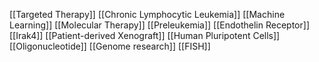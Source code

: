 [[Targeted Therapy]]
[[Chronic Lymphocytic Leukemia]]
[[Machine Learning]]
[[Molecular Therapy]]
[[Preleukemia]]
[[Endothelin Receptor]]
[[Irak4]]
[[Patient-derived Xenograft]]
[[Human Pluripotent Cells]]
[[Oligonucleotide]]
[[Genome research]]
[[FISH]]
